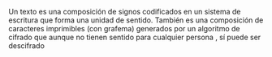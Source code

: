 Un texto es una composición de signos codificados en un sistema de escritura
que forma una unidad de sentido.
También es una composición de caracteres imprimibles (con grafema)
generados por un algoritmo de cifrado que
aunque no tienen sentido para cualquier persona
, sí puede ser descifrado